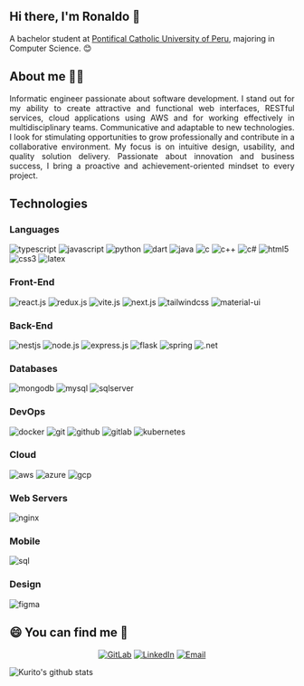 ## Hi there, I'm Ronaldo 👋
A bachelor student at <a href="https://www.pucp.edu.pe">Pontifical Catholic University of Peru</a>, majoring in Computer Science. 😊

## About me 🧑‍💻
<p align="justify">
Informatic engineer passionate about software development. I stand out for my ability to create attractive and functional web interfaces, RESTful services, cloud applications using AWS and for working effectively in multidisciplinary teams. Communicative and adaptable to new technologies. I look for stimulating opportunities to grow professionally and contribute in a collaborative environment. My focus is on intuitive design, usability, and quality solution delivery. Passionate about innovation and business success, I bring a proactive and achievement-oriented mindset to every project.
</p>

## Technologies
### Languages
<img src="https://img.shields.io/badge/typescript-%23007ACC.svg?style=for-the-badge&logo=typescript&logoColor=white" alt="typescript"></img>
<img src="https://img.shields.io/badge/javascript-%23323330.svg?style=for-the-badge&logo=javascript&logoColor=%23F7DF1E" alt="javascript"></img>
<img src="https://img.shields.io/badge/python-3670A0?style=for-the-badge&logo=python&logoColor=ffdd54" alt="python"></img>
<img src="https://img.shields.io/badge/dart-%230175C2.svg?style=for-the-badge&logo=dart&logoColor=white" alt="dart"></img>
<img src="https://img.shields.io/badge/java-%23ED8B00.svg?style=for-the-badge&logo=openjdk&logoColor=white" alt="java"></img>
<img src="https://img.shields.io/badge/c-%2300599C.svg?style=for-the-badge&logo=c&logoColor=white" alt="c"></img>
<img src="https://img.shields.io/badge/c++-%2300599C.svg?style=for-the-badge&logo=c%2B%2B&logoColor=white" alt="c++"></img>
<img src="https://img.shields.io/badge/c%23-%23239120.svg?style=for-the-badge&logo=c-sharp&logoColor=white" alt="c#"></img>
<img src="https://img.shields.io/badge/html5-%23E34F26.svg?style=for-the-badge&logo=html5&logoColor=white" alt="html5"></img>
<img src="https://img.shields.io/badge/css3-%231572B6.svg?style=for-the-badge&logo=css3&logoColor=white" alt="css3"></img>
<img src="https://img.shields.io/badge/latex-%23008080.svg?style=for-the-badge&logo=latex&logoColor=white" alt="latex"></img>

### Front-End
<img src="https://img.shields.io/badge/react-%2320232a.svg?style=for-the-badge&logo=react&logoColor=%2361DAFB" alt="react.js"></img>
<img src="https://img.shields.io/badge/redux-%23593d88.svg?style=for-the-badge&logo=redux&logoColor=white" alt="redux.js"></img>
<img src="https://img.shields.io/badge/vite-%23646CFF.svg?style=for-the-badge&logo=vite&logoColor=white" alt="vite.js"></img>
<img src="https://img.shields.io/badge/Next-black?style=for-the-badge&logo=next.js&logoColor=white" alt="next.js"></img>
<img src="https://img.shields.io/badge/tailwindcss-%2338B2AC.svg?style=for-the-badge&logo=tailwind-css&logoColor=white" alt="tailwindcss"></img>
<img src="https://img.shields.io/badge/MUI-%230081CB.svg?style=for-the-badge&logo=mui&logoColor=white" alt="material-ui"></img>

### Back-End
<img src="https://img.shields.io/badge/nestjs-%23E0234E.svg?style=for-the-badge&logo=nestjs&logoColor=white" alt="nestjs"></img>
<img src="https://img.shields.io/badge/node.js-6DA55F?style=for-the-badge&logo=node.js&logoColor=white" alt="node.js"></img>
<img src="https://img.shields.io/badge/express.js-%23404d59.svg?style=for-the-badge&logo=express&logoColor=%2361DAFB" alt="express.js"></img>
<img src="https://img.shields.io/badge/flask-%23000.svg?style=for-the-badge&logo=flask&logoColor=white" alt="flask"></img>
<img src="https://img.shields.io/badge/spring-%236DB33F.svg?style=for-the-badge&logo=spring&logoColor=white" alt="spring"></img>
<img src="https://img.shields.io/badge/.NET-5C2D91?style=for-the-badge&logo=.net&logoColor=white" alt=".net"></img>

### Databases
<img src="https://img.shields.io/badge/MongoDB-%234ea94b.svg?style=for-the-badge&logo=mongodb&logoColor=white" alt="mongodb"></img>
<img src="https://img.shields.io/badge/mysql-%2300f.svg?style=for-the-badge&logo=mysql&logoColor=white" alt="mysql"></img>
<img src="https://img.shields.io/badge/Microsoft%20SQL%20Server-CC2927?style=for-the-badge&logo=microsoft%20sql%20server&logoColor=white" alt="sqlserver"></img>

### DevOps
<img src="https://img.shields.io/badge/docker-%230db7ed.svg?style=for-the-badge&logo=docker&logoColor=white" alt="docker"></img>
<img src="https://img.shields.io/badge/git-%23F05033.svg?style=for-the-badge&logo=git&logoColor=white" alt="git"></img>
<img src="https://img.shields.io/badge/github-%23121011.svg?style=for-the-badge&logo=github&logoColor=white" alt="github"></img>
<img src="https://img.shields.io/badge/gitlab-%23181717.svg?style=for-the-badge&logo=gitlab&logoColor=white" alt="gitlab"></img>
<img src="https://img.shields.io/badge/kubernetes-%23326ce5.svg?style=for-the-badge&logo=kubernetes&logoColor=white" alt="kubernetes"></img>

### Cloud
<img src="https://img.shields.io/badge/AWS-%23FF9900.svg?style=for-the-badge&logo=amazon-aws&logoColor=white" alt="aws"></img>
<img src="https://img.shields.io/badge/azure-%230072C6.svg?style=for-the-badge&logo=microsoftazure&logoColor=white" alt="azure"></img>
<img src="https://img.shields.io/badge/GoogleCloud-%234285F4.svg?style=for-the-badge&logo=google-cloud&logoColor=white" alt="gcp"></img>

### Web Servers
<img src="https://img.shields.io/badge/nginx-%23009639.svg?style=for-the-badge&logo=nginx&logoColor=white" alt="nginx"></img>

### Mobile
<img src="https://img.shields.io/badge/Flutter-%2302569B.svg?style=for-the-badge&logo=Flutter&logoColor=white" alt="sql"></img>

### Design 
<img src="https://img.shields.io/badge/Figma-F24E1E?style=for-the-badge&logo=figma&logoColor=white" alt="figma"></img>

## 😄 You can find me 🤝​
<p align="center">
   <a href="https://gitlab.com/Kurito" target="_blank"><img alt="GitLab" src="https://img.shields.io/badge/GitLab-@Kurito-blue?style=flat&logo=gitlab"></a>
   <a href="https://www.linkedin.com/in/ronaldotunquecahui" target="_blank"><img alt="LinkedIn" src="https://img.shields.io/badge/LinkedIn-@ronaldotunquecahui-blue?style=flat&logo=linkedin"></a>
   <a href="mailto:ronaldo.tunque@pucp.edu.pe"><img alt="Email" src="https://img.shields.io/badge/Email-ronaldo.tunque@pucp.edu.pe-blue?style=flat&logo=gmail"></a>
</p>

![Kurito's github stats](https://github-readme-stats.vercel.app/api?username=iKurito)
<!--
https://ileriayo.github.io/markdown-badges/
```javascript
const aboutMe = {
   pronouns: "he" | "him",
   code: [Javascript, HTML, CSS, Python, Java, CSharp, Dart, Kotlin],
   technologies: {
      frontEnd: {
         js: ["React", "Vue"],
         css: ["Material-UI", "Tailwind CSS", "Bootstrap"]
      },
      backEnd: {
         java: ["Spring"],
         js: ["Node", "Express"],
         python: ["Flask, FastAPI"]
      },
      databases: ["MongoDB", "MySQL", "SQLServer"],
      mobile: ["Android", "Flutter"]
   },
   currentOccupation: ["Open for job opportunities"],
   challenge: "I'm working towards being able to run a marathon.",
};
```

<h3> 😄 You can find me </h3>
<a href="https://john-portfolio-eight.vercel.app"><img src="https://img.shields.io/badge/website-000000?style=for-the-badge&logo=About.me&logoColor=white" alt="website"> </img> </a>


![Kurito's github stats](https://github-readme-stats.vercel.app/api?username=SfrRonaldo)

**SfrRonaldo/SfrRonaldo** is a ✨ _special_ ✨ repository because its `README.md` (this file) appears on your GitHub profile.

Here are some ideas to get you started:

- 🔭 I’m currently working on ...
- 🌱 I’m currently learning ...
- 👯 I’m looking to collaborate on ...
- 🤔 I’m looking for help with ...
- 💬 Ask me about ...
- 📫 How to reach me: ...
- 😄 Pronouns: ...
- ⚡ Fun fact: ...
-->
